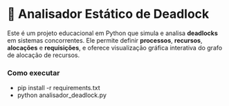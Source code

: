 # 🧠 Analisador Estático de Deadlock

Este é um projeto educacional em Python que simula e analisa **deadlocks** em sistemas concorrentes. Ele permite definir **processos**, **recursos**, **alocações** e **requisições**, e oferece visualização gráfica interativa do grafo de alocação de recursos.


### Como executar
- pip install -r requirements.txt
- python analisador_deadlock.py
